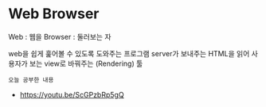# Web Browser

Web : 웹을
Browser : 둘러보는 자

web을 쉽게 훑어볼 수 있도록 도와주는 프로그램
server가 보내주는 HTML을 읽어 사용자가 보는 view로 바꿔주는 (Rendering) 툴
<br/>

`오늘 공부한 내용`
- https://youtu.be/ScGPzbRp5gQ